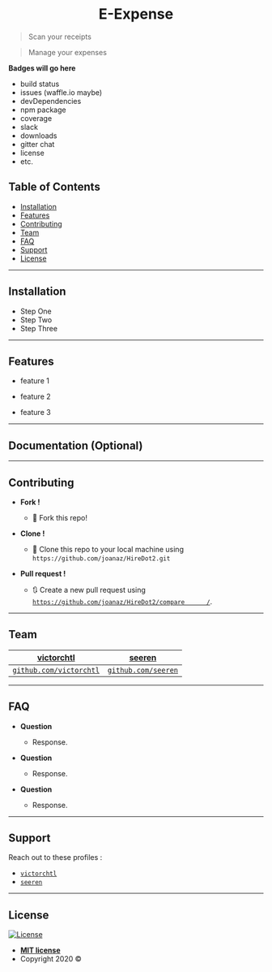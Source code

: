 <h1 align="center">E-Expense</h2>

> Scan your receipts

> Manage your expenses

**Badges will go here**

- build status
- issues (waffle.io maybe)
- devDependencies
- npm package
- coverage
- slack
- downloads
- gitter chat
- license
- etc.

## Table of Contents

- [Installation](#installation)
- [Features](#features)
- [Contributing](#contributing)
- [Team](#team)
- [FAQ](#faq)
- [Support](#support)
- [License](#license)

---

## Installation

- Step One
- Step Two
- Step Three

---

## Features

- feature 1

- feature 2

- feature 3

---

## Documentation (Optional)

---

## Contributing

- **Fork !**
    - 🍴 Fork this repo!

- **Clone !**
    - 👯 Clone this repo to your local machine using `https://github.com/joanaz/HireDot2.git`
    
- **Pull request !**
    - 🔃 Create a new pull request using <a href="https://github.com/joanaz/HireDot2/compare/" target="_blank">`https://github.com/joanaz/HireDot2/compare      /`</a>.

---

## Team

| <a href="https://github.com/victorchtl" target="_blank">**victorchtl**</a> | <a href="https://github.com/seeren" target="_blank">**seeren**</a> |
| :---: |:---:|
| <a href="https://github.com/victorchtl" target="_blank">`github.com/victorchtl`</a> | <a href="https://github.com/seeren" target="_blank">`github.com/seeren`</a> |

---

## FAQ

- **Question**
    - Response.
    
- **Question**
    - Response.
    
- **Question**
    - Response.

---

## Support

Reach out to these profiles :

- <a href="https://github.com/victorchtl" target="_blank">`victorchtl`</a>
- <a href="https://github.com/seeren" target="_blank">`seeren`</a>

---

## License

[![License](http://img.shields.io/:license-mit-blue.svg?style=flat-square)](http://badges.mit-license.org)

- **[MIT license](http://opensource.org/licenses/mit-license.php)**
- Copyright 2020 ©
